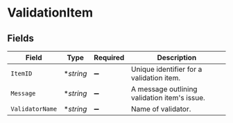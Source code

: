 # ValidationItem


## Fields

| Field                                        | Type                                         | Required                                     | Description                                  |
| -------------------------------------------- | -------------------------------------------- | -------------------------------------------- | -------------------------------------------- |
| `ItemID`                                     | **string*                                    | :heavy_minus_sign:                           | Unique identifier for a validation item.     |
| `Message`                                    | **string*                                    | :heavy_minus_sign:                           | A message outlining validation item's issue. |
| `ValidatorName`                              | **string*                                    | :heavy_minus_sign:                           | Name of validator.                           |